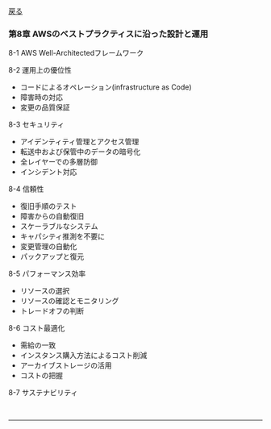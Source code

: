 [戻る](../README.md)
### 第8章 AWSのベストプラクティスに沿った設計と運用

8-1 AWS Well-Architectedフレームワーク

8-2 運用上の優位性
- コードによるオペレーション(infrastructure as Code)
- 障害時の対応
- 変更の品質保証

8-3 セキュリティ
- アイデンティティ管理とアクセス管理
- 転送中および保管中のデータの暗号化
- 全レイヤーでの多層防御
- インシデント対応

8-4 信頼性
- 復旧手順のテスト
- 障害からの自動復旧
- スケーラブルなシステム
- キャパシティ推測を不要に
- 変更管理の自動化
- パックアップと復元

8-5 パフォーマンス効率
- リソースの選択
- リソースの確認とモニタリング
- トレードオフの判断

8-6 コスト最適化
- 需給の一致
- インスタンス購入方法によるコスト削減
- アーカイブストレージの活用
- コストの把握

8-7 サステナビリティ










<br>

-----